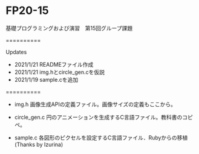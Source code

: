 # FP20-15
基礎プログラミングおよび演習　第15回グループ課題

==========

Updates
  - 2021/1/21 READMEファイル作成
  - 2021/1/21 img.hとcircle_gen.cを仮説
  - 2021/1/19 sample.cを追加

==========

- img.h
画像生成APIの定義ファイル。画像サイズの定義もここから。

- circle_gen.c
円のアニメーションを生成するC言語ファイル。教科書のコピペ。

- sample.c
各図形のピクセルを設定するC言語ファイル．Rubyからの移植(Thanks by Izurina)
